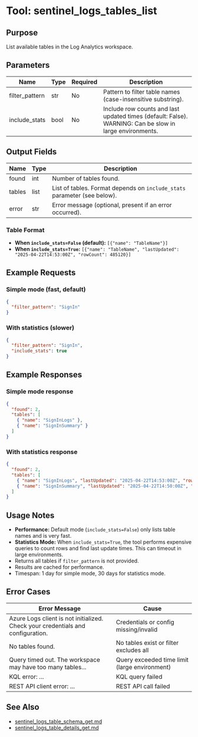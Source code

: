 # Tool: sentinel_logs_tables_list

## Purpose
List available tables in the Log Analytics workspace.

## Parameters
| Name           | Type   | Required | Description                                                    |
|----------------|--------|----------|----------------------------------------------------------------|
| filter_pattern | str    | No       | Pattern to filter table names (case-insensitive substring).    |
| include_stats  | bool   | No       | Include row counts and last updated times (default: False). WARNING: Can be slow in large environments. |

## Output Fields
| Name         | Type   | Description                                                      |
|--------------|--------|------------------------------------------------------------------|
| found        | int    | Number of tables found.                                          |
| tables       | list   | List of tables. Format depends on `include_stats` parameter (see below). |
| error        | str    | Error message (optional, present if an error occurred).           |

### Table Format
- **When `include_stats=False` (default):** `[{"name": "TableName"}]`
- **When `include_stats=True`:** `[{"name": "TableName", "lastUpdated": "2025-04-22T14:53:00Z", "rowCount": 485120}]`

## Example Requests

### Simple mode (fast, default)
```json
{
  "filter_pattern": "SignIn"
}
```

### With statistics (slower)
```json
{
  "filter_pattern": "SignIn",
  "include_stats": true
}
```

## Example Responses

### Simple mode response
```json
{
  "found": 2,
  "tables": [
    { "name": "SignInLogs" },
    { "name": "SignInSummary" }
  ]
}
```

### With statistics response
```json
{
  "found": 2,
  "tables": [
    { "name": "SignInLogs", "lastUpdated": "2025-04-22T14:53:00Z", "rowCount": 485120 },
    { "name": "SignInSummary", "lastUpdated": "2025-04-22T14:50:00Z", "rowCount": 12480 }
  ]
}
```

## Usage Notes
- **Performance:** Default mode (`include_stats=False`) only lists table names and is very fast.
- **Statistics Mode:** When `include_stats=True`, the tool performs expensive queries to count rows and find last update times. This can timeout in large environments.
- Returns all tables if `filter_pattern` is not provided.
- Results are cached for performance.
- Timespan: 1 day for simple mode, 30 days for statistics mode.

## Error Cases
| Error Message                                               | Cause                                      |
|------------------------------------------------------------|--------------------------------------------|
| Azure Logs client is not initialized. Check your credentials and configuration. | Credentials or config missing/invalid       |
| No tables found.                                           | No tables exist or filter excludes all      |
| Query timed out. The workspace may have too many tables... | Query exceeded time limit (large environment) |
| KQL error: ...                                             | KQL query failed                           |
| REST API client error: ...                                 | REST API call failed                       |

## See Also
- [sentinel_logs_table_schema_get.md](sentinel_logs_table_schema_get.md)
- [sentinel_logs_table_details_get.md](sentinel_logs_table_details_get.md)
